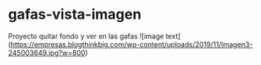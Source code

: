 # gafas-vista-imagen
Proyecto quitar fondo y ver en las gafas
![image text] (https://empresas.blogthinkbig.com/wp-content/uploads/2019/11/Imagen3-245003649.jpg?w=800)
